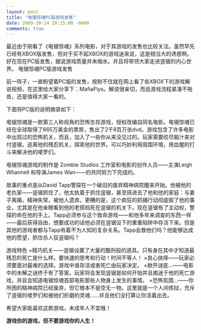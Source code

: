 ```yaml
---
layout: post
title: "电锯惊魂PC版游戏发售"
date: 2009-10-24 20:15:00 -0400
comments: true
---
```

最近由于刚看了《电锯惊魂》系列电影，对于其游戏的发售也比较关注。虽然早先已经有XBOX版发售，但对于买不起XBOX的游戏迷来说，这是相当大的诱惑啊。好在现在PC版发售，据说游戏质量并未缩水。并且将带领大家走进竖锯的内心世界。
电锯惊魂PC版游戏发售

前一阵子，一直盼望着PC版的发售，按耐不住就在网上看了些XBOX下的游戏解说视频，在这里给大家分享下：MafiaFlys。解说很亲切，而且游戏流程紧凑不拖沓，还是值得大家一看的。

下面将PC版的说明摘录如下：

电锯惊魂是一款第三人称视角的恐怖生存游戏，授权改编自同名电影。电锯惊魂已经在全球取得了665万美金的票房，售出了2千8百万张dvd。游戏包含了许多电影中出现过的恐怖机关，而且，加入了一些你从来没见过的。玩家需要绞尽脑汁来对付竖锯，逃离他的残忍机关，探索他的世界。可以巧妙利用周围环境，用血腥的打斗来解决他的喽罗们。

电锯惊魂游戏的制作是 Zombie Studios 工作室和电影的创作人员——主演Leigh Whannell 和导演James Wan——的共同努力下完成的。

故事的重点是从David Tapp警探在一个破旧的废弃精神病院醒来开始。他被他的老仇家——竖锯抓住了。他太执着于抓住竖锯，甚至搭进去了他和他的家庭：与妻子离婚，精神失常，被他人遗弃。更糟的是，这个疯狂的抓捕行动彻底毁了他的事业，尤其是在他亲眼看到他的老搭档死在竖锯的机关下。现在竖锯有了主动权，警探的命在他的手上。Tapp必须参与这个致命游戏——和他多年来调查的东西一样——最后获得自由，想要成功的话他必须在竖锯设下的重重陷阱中存活下来。但是其他的游戏者都与Tapp有着不为人知的复杂关系。Tapp会救他们吗？他能够达成他的愿望，抓住杀人狂竖锯吗？

游戏特色
×精巧机关——竖锯设置了大量的酷刑般的道具。只有身在其中才知道最残忍的死亡是什么样。要快速的思考和行动！时间不等人！
×良心抉择——玩家必须要面对最难的选择。游戏中谁存活或者死亡由玩家决定。
×掀开谜底…——电影中的未解之谜终于有了答案。玩家将会发现竖锯是如何开始并且痴迷于他的死亡游戏，并且会知道电锯惊魂首部电影那些人物身上发生的事情。
×恐怖氛围…——你所困的精神病院已经废弃，但它根本不是空无一物。这里就是一个人间炼狱，充斥了竖锯的喽罗们和被他们折磨的灵魂……并且他们没打算让你活着出去。

希望大家能喜欢这款游戏，未成年人不宜哦！

__**游戏你的游戏，但不要游戏你的人生！**__
